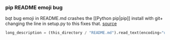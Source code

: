 ### pip README emoji bug
bqt bug
emoji in README.md crashes the [[Python pip|pip]] install with git+
changing the line in setup.py to this fixes that.  [source](https://stackoverflow.com/questions/49640513/unicodedecodeerror-charmap-codec-cant-decode-byte-0x9d-in-position-x-charac)
```python
long_description = (this_directory / "README.md").read_text(encoding="utf-8")
```